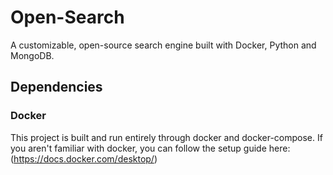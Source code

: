 # Open-Search

A customizable, open-source search engine built with Docker, Python and MongoDB.

## Dependencies

### Docker

This project is built and run entirely through docker and docker-compose. If you aren't familiar with docker, you can follow the setup guide here: (https://docs.docker.com/desktop/)